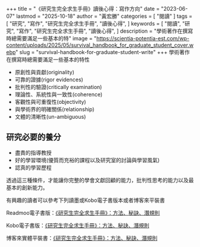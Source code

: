 +++
title = "《研究生完全求生手冊》讀後心得：寫作方向"
date = "2023-06-07"
lastmod = "2025-10-18"
author = "黃宏勝"
categories = [
  "閱讀"
]
tags = [
  "研究",
  "寫作",
  "研究生完全求生手冊",
  "讀後心得",
]
keywords = [
  "閱讀",
  "研究",
  "寫作",
  "研究生完全求生手冊",
  "讀後心得",
]
description = "學術著作在撰寫時總需要滿足一些基本的特"
image = "https://scientia-potentia-est.com/wp-content/uploads/2025/05/survival_handbook_for_graduate_student_cover.webp"
slug = "survival-handbook-for-graduate-student-write"
+++
學術著作在撰寫時總需要滿足一些基本的特性
- 原創性與貢獻(originality)
- 可靠的證據(rigor evidences)
- 批判性的驗證(critically examination)
- 理論性、系統性與一致性(coherence)
- 客觀性與可重復性(objectivity)
- 與學術界的明確關係(relationship)
- 文體的清晰性(un-ambiguous)

## 研究必要的養分

- 盡責的指導教授
- 好的學習環境(優質而充裕的課程以及研究室的討論與學習風氣)
- 認真的學習歷程

透過這三種條件，才能讓你完整的學會文獻回顧的能力，批判性思考的能力以及最基本的創新能力。

有興趣的讀者可以參考下列讀墨或Kobo電子書版本或者博客來平裝書

Readmoo電子書版：[《研究生完全求生手冊》：方法、秘訣、潛規則](https://moo.im/a/dhyDFU)

Kobo電子書版：[《研究生完全求生手冊》：方法、秘訣、潛規則](https://r10.to/hkrTRj)

博客來實體平裝書：[《研究生完全求生手冊》：方法、秘訣、潛規則](https://www.books.com.tw/exep/assp.php/scientia/products/0010762863?utm_source=scientia&utm_medium=ap-books&utm_content=recommend&utm_campaign=ap-202504)
